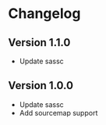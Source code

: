 # Changelog

## Version 1.1.0
* Update sassc

## Version 1.0.0
* Update sassc
* Add sourcemap support
